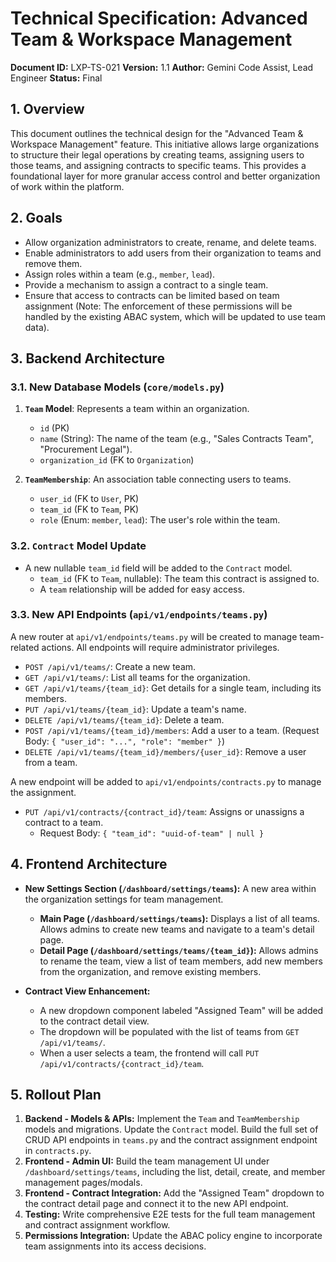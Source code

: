 # Technical Specification: Advanced Team & Workspace Management

**Document ID:** LXP-TS-021
**Version:** 1.1
**Author:** Gemini Code Assist, Lead Engineer
**Status:** Final
 
## 1. Overview

This document outlines the technical design for the "Advanced Team & Workspace Management" feature. This initiative allows large organizations to structure their legal operations by creating teams, assigning users to those teams, and assigning contracts to specific teams. This provides a foundational layer for more granular access control and better organization of work within the platform.

## 2. Goals

*   Allow organization administrators to create, rename, and delete teams.
*   Enable administrators to add users from their organization to teams and remove them.
*   Assign roles within a team (e.g., `member`, `lead`).
*   Provide a mechanism to assign a contract to a single team.
*   Ensure that access to contracts can be limited based on team assignment (Note: The enforcement of these permissions will be handled by the existing ABAC system, which will be updated to use team data).

## 3. Backend Architecture

### 3.1. New Database Models (`core/models.py`)

1.  **`Team` Model**: Represents a team within an organization.
    *   `id` (PK)
    *   `name` (String): The name of the team (e.g., "Sales Contracts Team", "Procurement Legal").
    *   `organization_id` (FK to `Organization`)

2.  **`TeamMembership`**: An association table connecting users to teams.
    *   `user_id` (FK to `User`, PK)
    *   `team_id` (FK to `Team`, PK)
    *   `role` (Enum: `member`, `lead`): The user's role within the team.

### 3.2. `Contract` Model Update

*   A new nullable `team_id` field will be added to the `Contract` model.
    *   `team_id` (FK to `Team`, nullable): The team this contract is assigned to.
    *   A `team` relationship will be added for easy access.

### 3.3. New API Endpoints (`api/v1/endpoints/teams.py`)

A new router at `api/v1/endpoints/teams.py` will be created to manage team-related actions. All endpoints will require administrator privileges.
*   `POST /api/v1/teams/`: Create a new team.
*   `GET /api/v1/teams/`: List all teams for the organization.
*   `GET /api/v1/teams/{team_id}`: Get details for a single team, including its members.
*   `PUT /api/v1/teams/{team_id}`: Update a team's name.
*   `DELETE /api/v1/teams/{team_id}`: Delete a team.
*   `POST /api/v1/teams/{team_id}/members`: Add a user to a team. (Request Body: `{ "user_id": "...", "role": "member" }`)
*   `DELETE /api/v1/teams/{team_id}/members/{user_id}`: Remove a user from a team.
 
A new endpoint will be added to `api/v1/endpoints/contracts.py` to manage the assignment.
*   `PUT /api/v1/contracts/{contract_id}/team`: Assigns or unassigns a contract to a team.
    *   Request Body: `{ "team_id": "uuid-of-team" | null }`

## 4. Frontend Architecture

*   **New Settings Section (`/dashboard/settings/teams`):** A new area within the organization settings for team management.
    *   **Main Page (`/dashboard/settings/teams`):** Displays a list of all teams. Allows admins to create new teams and navigate to a team's detail page.
    *   **Detail Page (`/dashboard/settings/teams/{team_id}`):** Allows admins to rename the team, view a list of team members, add new members from the organization, and remove existing members.

*   **Contract View Enhancement:**
    *   A new dropdown component labeled "Assigned Team" will be added to the contract detail view.
    *   The dropdown will be populated with the list of teams from `GET /api/v1/teams/`.
    *   When a user selects a team, the frontend will call `PUT /api/v1/contracts/{contract_id}/team`.

## 5. Rollout Plan

1.  **Backend - Models & APIs:** Implement the `Team` and `TeamMembership` models and migrations. Update the `Contract` model. Build the full set of CRUD API endpoints in `teams.py` and the contract assignment endpoint in `contracts.py`.
2.  **Frontend - Admin UI:** Build the team management UI under `/dashboard/settings/teams`, including the list, detail, create, and member management pages/modals.
3.  **Frontend - Contract Integration:** Add the "Assigned Team" dropdown to the contract detail page and connect it to the new API endpoint.
4.  **Testing:** Write comprehensive E2E tests for the full team management and contract assignment workflow.
5.  **Permissions Integration:** Update the ABAC policy engine to incorporate team assignments into its access decisions.